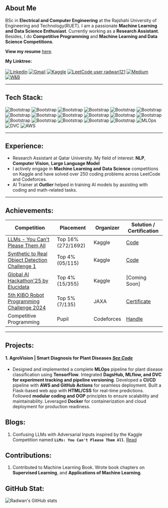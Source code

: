 ## About Me
BSc in **Electrical and Computer Engineering** at the Rajshahi University of Engineering and Technology(RUET). I am a passionate **Machine Learning and Data Science Enthusiast**. Currently working as a **Research Assistant**. Besides, I do **Competitive Programming** and **Machine Learning and Data Science Competitions**.<br>

__View my resume__ [here](https://github.com/rakukanteki/files/blob/main/Radwan_s_CV.pdf).

**My Linktree:** <br><br>
[![Linkedin](https://img.shields.io/badge/-LinkedIn-blue?style=flat&logo=Linkedin&logoColor=white)](https://www.linkedin.com/in/khondokar-radwanur-rahman-45a268226/)
[![Gmail](https://img.shields.io/badge/-Gmail-c14438?style=flat&logo=Gmail&logoColor=white)](mailto:radwankhondokar20@gmail.com)
[![Kaggle](https://img.shields.io/badge/-Kaggle-20BEFF?style=flat&logo=Kaggle&logoColor=white)](https://www.kaggle.com/radwankhondokar)
[![LeetCode user radwan121](https://img.shields.io/badge/dynamic/json?style=flat&labelColor=black&color=%23ffa116&label=Solved&query=solvedOverTotal&url=https%3A%2F%2Fleetcode-badge.vercel.app%2Fapi%2Fusers%2Fradwan121&logo=leetcode&logoColor=yellow)](https://leetcode.com/radwan121/)
[![Medium](https://img.shields.io/badge/-Medium-000000?style=flat&logo=Medium&logoColor=white)](https://medium.com/@optimisticfellow3652)
<a href="https://wandb.ai/optimisticfellow3652" target="_blank"><img src="https://img.shields.io/badge/Weights_&_Biases-FFBE00?style=flat&logo=WeightsAndBiases&logoColor=white" alt="W&B"></a>
<hr>

## Tech Stack:
![Bootstrap](https://img.shields.io/badge/-Python-05122A?style=flat&logo=Python&color=353535) ![Bootstrap](https://img.shields.io/badge/-JavaScript-05122A?style=flat&logo=JavaScript&color=353535) ![Bootstrap](https://img.shields.io/badge/-C/C%2B%2B-05122A?style=flat&logo=C/C++&color=353535) ![Bootstrap](https://img.shields.io/badge/-React-05122A?style=flat-square&logo=React&color=353535) ![Bootstrap](https://img.shields.io/badge/-Django-05122A?style=flat-square&logo=Django&color=353535) ![Bootstrap](https://img.shields.io/badge/-Scikit%20Learn-05122A?style=flat&logo=Scikit-Learn&color=353535) ![Bootstrap](https://img.shields.io/badge/-Pandas-05122A?style=flat&logo=Pandas&color=353535) ![Bootstrap](https://img.shields.io/badge/-Numpy-05122A?style=flat&logo=Numpy&color=353535) ![Bootstrap](https://img.shields.io/badge/-Matplotlib-05122A?style=flat&logo=Matplotlib&color=353535)  ![Bootstrap](https://img.shields.io/badge/-OpenCV-05122A?style=flat&logo=OpenCV&color=353535)
![Bootstrap](https://img.shields.io/badge/-TensorFlow-05122A?style=flat&logo=TensorFlow&color=353535) ![Bootstrap](https://img.shields.io/badge/-PyTorch-05122A?style=flat&logo=PyTorch&color=353535) ![Bootstrap](https://img.shields.io/badge/-Flask-05122A?style=flat&logo=Flask&color=353535) ![Bootstrap](https://img.shields.io/badge/-FastAPI-05122A?style=flat&logo=FastAPI&color=353535)
![Bootstrap](https://img.shields.io/badge/-Docker-05122A?style=flat&logo=Docker&color=353535) ![Bootstrap](https://img.shields.io/badge/-Git-05122A?style=flat&logo=Git&color=353535) ![Bootstrap](https://img.shields.io/badge/-Linux-05122A?style=flat&logo=Linux&color=353535) ![MLOps](https://img.shields.io/badge/-MLOps-05122A?style=flat&logo=mlflow&color=353535) ![DVC](https://img.shields.io/badge/-DVC-05122A?style=flat&logo=dvc&color=353535) ![AWS](https://img.shields.io/badge/-AWS-05122A?style=flat&logo=amazonaws&color=353535)

<hr>

## Experience:
- Research Assistant at Qatar University. My field of interest: **NLP**, **Computer Vision**, **Large Language Model**
- I actively engage in __Machine Learning and Data Science__ competitions on Kaggle and have solved over 250 coding problems across LeetCode and Codeforces.
- AI Trainer at ___Outlier___ helped in training AI models by assisting with coding and math-related tasks.
<hr>

## Achievements:
| Competition | Placement | Organizer | Solution / Certification |
|-------------|-----------|-----------|--------------|
| [LLMs - You Can't Please Them All](https://www.kaggle.com/competitions/llms-you-cant-please-them-all) | Top 16% (272/1692) | Kaggle | [Code](https://www.kaggle.com/code/radwankhondokar/confusing-llms-with-adversial-inputs) |
| [Synthetic to Real Object Detection Challenge 1](https://www.kaggle.com/competitions/synthetic-2-real-object-detection-challenge/leaderboard?tab=public) | Top 4% (05/115) | Kaggle | [Code](https://www.kaggle.com/code/radwankhondokar/object-detection-yolov8x) |
| [Global AI Hackathon'25 by Elucidata](https://www.kaggle.com/competitions/el-hackathon-2025/leaderboard) | Top 4% (15/355) | Kaggle | [Coming Soon] |
| [5th KIBO Robot Programming Challenge 2024](http://humans-in-space.jaxa.jp/en/biz-lab/kuoa/kibo-rpc/) | Top 5% (7/135) | JAXA | [Certificate](https://www.linkedin.com/in/khradwan/details/honors/) |
| Competitive Programming | Pupil | Codeforces | [Handle](https://codeforces.com/profile/radwan1210) |
<hr>

## Projects:
#### 1. __AgroVision | Smart Diagnosis for Plant Diseases__  ___[See Code](https://github.com/rakukanteki/Plant-Disease-Classification-using-MLflow-and-DVC)___
   - Designed and implemented a complete **MLOps** pipeline for plant disease classification using **TensorFlow**. Integrated **DagsHub, MLflow, and DVC for experiment tracking and pipeline versioning**. Developed a **CI/CD**  pipeline with **AWS and GitHub Actions** for seamless deployment. Built a Flask-based web app with **HTML/CSS** for real-time predictions. Followed **modular coding and OOP** principles to ensure scalability and maintainability. Leveraged **Docker** for containerization and cloud deployment for production readiness.

## Blogs:
1. Confusing LLMs with Adversarial Inputs inspired by the Kaggle Competition named **`LLMs: You Can't Please Them All`**. [Read](https://medium.com/@optimisticfellow3652/confusing-llms-with-adversarial-inputs-4a2269f5e20b)

## Contributions:
1. Contributed to Machine Learning Book. Wrote book chapters on **Supervised Learning**, and **Applications of Machine Learning**.


## GitHub Stat:
![Radwan's GitHub stats](https://github-readme-stats.vercel.app/api?username=rakukanteki&theme=tokyonight&show_icons=true)

